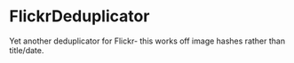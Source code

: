 # FlickrDeduplicator
Yet another deduplicator for Flickr- this works off image hashes rather than title/date.
